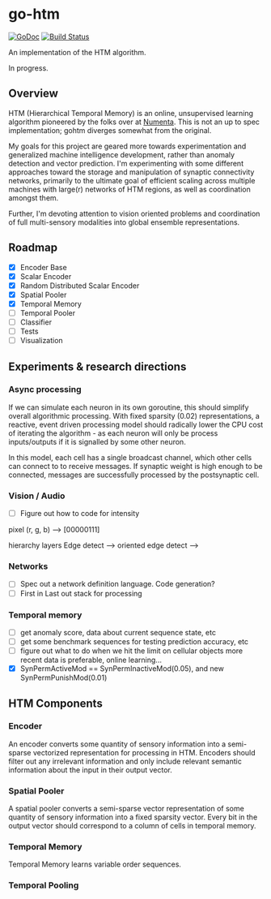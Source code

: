 # go-htm 
[![GoDoc](https://godoc.org/github.com/nytopop/gohtm?status.svg)](https://godoc.org/github.com/nytopop/gohtm) [![Build Status](https://travis-ci.org/nytopop/gohtm.svg?branch=master)](https://travis-ci.org/nytopop/gohtm)

An implementation of the HTM algorithm.

In progress.

## Overview

HTM (Hierarchical Temporal Memory) is an online, unsupervised learning algorithm pioneered by the folks over at [Numenta](http://numenta.org/). This is not an up to spec implementation; gohtm diverges somewhat from the original.

My goals for this project are geared more towards experimentation and generalized machine intelligence development, rather than anomaly detection and vector prediction. I'm experimenting with some different approaches toward the storage and manipulation of synaptic connectivity networks, primarily to the ultimate goal of efficient scaling across multiple machines with large(r) networks of HTM regions, as well as coordination amongst them.

Further, I'm devoting attention to vision oriented problems and coordination of full multi-sensory modalities into global ensemble representations.

## Roadmap

- [x] Encoder Base
- [x] Scalar Encoder
- [x] Random Distributed Scalar Encoder
- [x] Spatial Pooler
- [x] Temporal Memory
- [ ] Temporal Pooler
- [ ] Classifier
- [ ] Tests
- [ ] Visualization

## Experiments & research directions

### Async processing

If we can simulate each neuron in its own goroutine, this should simplify overall algorithmic processing. With fixed sparsity (0.02) representations, a reactive, event driven processing model should radically lower the CPU cost of iterating the algorithm - as each neuron will only be process inputs/outputs if it is signalled by some other neuron.

In this model, each cell has a single broadcast channel, which other cells can connect to to receive messages. If synaptic weight is high enough to be connected, messages are successfully processed by the postsynaptic cell.

### Vision / Audio
- [ ] Figure out how to code for intensity

pixel (r, g, b) --> [00000111]

hierarchy layers
Edge detect --> oriented edge detect --> 


### Networks
- [ ] Spec out a network definition language. Code generation? 
- [ ] First in Last out stack for processing

### Temporal memory
- [ ] get anomaly score, data about current sequence state, etc
- [ ] get some benchmark sequences for testing prediction accuracy, etc
- [ ] figure out what to do when we hit the limit on cellular objects
      more recent data is preferable, online learning...
- [x] SynPermActiveMod == SynPermInactiveMod(0.05), and new SynPermPunishMod(0.01)

## HTM Components
### Encoder
An encoder converts some quantity of sensory information into a semi-sparse vectorized representation for processing in HTM. Encoders should filter out any irrelevant information and only include relevant semantic information about the input in their output vector.

### Spatial Pooler
A spatial pooler converts a semi-sparse vector representation of some quantity of sensory information into a fixed sparsity vector. Every bit in the output vector should correspond to a column of cells in temporal memory.

### Temporal Memory
Temporal Memory learns variable order sequences.

### Temporal Pooling
